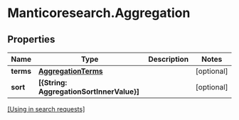 # Manticoresearch.Aggregation

## Properties

Name | Type | Description | Notes
------------ | ------------- | ------------- | -------------
**terms** | [**AggregationTerms**](AggregationTerms.md) |  | [optional] 
**sort** | **[{String: AggregationSortInnerValue}]** |  | [optional] 

[[Using in search requests]](SearchRequest.md#Aggregation)



